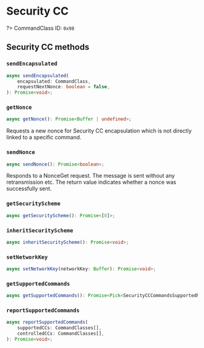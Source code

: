 # Security CC

?> CommandClass ID: `0x98`

## Security CC methods

### `sendEncapsulated`

```ts
async sendEncapsulated(
	encapsulated: CommandClass,
	requestNextNonce: boolean = false,
): Promise<void>;
```

### `getNonce`

```ts
async getNonce(): Promise<Buffer | undefined>;
```

Requests a new nonce for Security CC encapsulation which is not directly linked to a specific command.

### `sendNonce`

```ts
async sendNonce(): Promise<boolean>;
```

Responds to a NonceGet request. The message is sent without any retransmission etc.
The return value indicates whether a nonce was successfully sent.

### `getSecurityScheme`

```ts
async getSecurityScheme(): Promise<[0]>;
```

### `inheritSecurityScheme`

```ts
async inheritSecurityScheme(): Promise<void>;
```

### `setNetworkKey`

```ts
async setNetworkKey(networkKey: Buffer): Promise<void>;
```

### `getSupportedCommands`

```ts
async getSupportedCommands(): Promise<Pick<SecurityCCCommandsSupportedReport, "supportedCCs" | "controlledCCs"> | undefined>;
```

### `reportSupportedCommands`

```ts
async reportSupportedCommands(
	supportedCCs: CommandClasses[],
	controlledCCs: CommandClasses[],
): Promise<void>;
```
